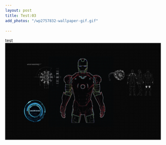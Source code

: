 ```yaml
---
layout: post
title: Test:03
add_photos: "/wp2757832-wallpaper-gif.gif"

---
```

test  
![](/uploads/wp2757832-wallpaper-gif.gif)